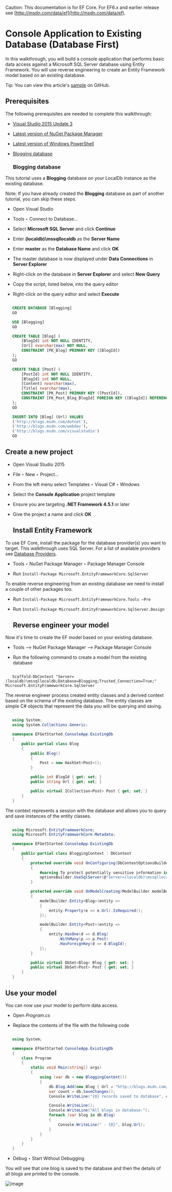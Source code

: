 ﻿---
uid: platforms/full-dotnet/existing-db
---
Caution: This documentation is for EF Core. For EF6.x and earlier release see [http://msdn.com/data/ef](http://msdn.com/data/ef).

  # Console Application to Existing Database (Database First)

In this walkthrough, you will build a console application that performs basic data access against a Microsoft SQL Server database using Entity Framework. You will use reverse engineering to create an Entity Framework model based on an existing database.

Tip: You can view this article's [sample](https://github.com/aspnet/EntityFramework.Docs/tree/master/samples/Platforms/FullNet/ConsoleApp.ExistingDb) on GitHub.

  ## Prerequisites

The following prerequisites are needed to complete this walkthrough:

* [Visual Studio 2015 Update 3](https://go.microsoft.com/fwlink/?LinkId=691129)

* [Latest version of NuGet Package Manager](https://visualstudiogallery.msdn.microsoft.com/5d345edc-2e2d-4a9c-b73b-d53956dc458d)

* [Latest version of Windows PowerShell](https://www.microsoft.com/en-us/download/details.aspx?id=40855)

* [Blogging database](#blogging-database)

  ### Blogging database

This tutorial uses a **Blogging** database on your LocalDb instance as the existing database.

Note: If you have already created the **Blogging** database as part of another tutorial, you can skip these steps.

* Open Visual Studio

* Tools ‣ Connect to Database...

* Select **Microsoft SQL Server** and click **Continue**

* Enter **(localdb)\mssqllocaldb** as the **Server Name**

* Enter **master** as the **Database Name** and click **OK**

* The master database is now displayed under **Data Connections** in **Server Explorer**

* Right-click on the database in **Server Explorer** and select **New Query**

* Copy the script, listed below, into the query editor

* Right-click on the query editor and select **Execute**

<!-- literal_block"language": "csharp", "source": "/Users/shirhatti/src/EntityFramework.Docs/docs/platforms/_shared/create-blogging-database-script.sql", "xml:space": "preserve", "classes  "backrefs  "names  "dupnames  "ids  "linenos": true -->

````sql

   CREATE DATABASE [Blogging]
   GO

   USE [Blogging]
   GO

   CREATE TABLE [Blog] (
       [BlogId] int NOT NULL IDENTITY,
       [Url] nvarchar(max) NOT NULL,
       CONSTRAINT [PK_Blog] PRIMARY KEY ([BlogId])
   );
   GO

   CREATE TABLE [Post] (
       [PostId] int NOT NULL IDENTITY,
       [BlogId] int NOT NULL,
       [Content] nvarchar(max),
       [Title] nvarchar(max),
       CONSTRAINT [PK_Post] PRIMARY KEY ([PostId]),
       CONSTRAINT [FK_Post_Blog_BlogId] FOREIGN KEY ([BlogId]) REFERENCES [Blog] ([BlogId]) ON DELETE CASCADE
   );
   GO

   INSERT INTO [Blog] (Url) VALUES 
   ('http://blogs.msdn.com/dotnet'), 
   ('http://blogs.msdn.com/webdev'), 
   ('http://blogs.msdn.com/visualstudio')
   GO
   ````

  ## Create a new project

* Open Visual Studio 2015

* File ‣ New ‣ Project...

* From the left menu select Templates ‣ Visual C# ‣ Windows

* Select the **Console Application** project template

* Ensure you are targeting **.NET Framework 4.5.1** or later

* Give the project a name and click **OK**

  ## Install Entity Framework

To use EF Core, install the package for the database provider(s) you want to target. This walkthrough uses SQL Server. For a list of available providers see [Database Providers](../../providers/index.md).

* Tools ‣ NuGet Package Manager ‣ Package Manager Console

* Run `Install-Package Microsoft.EntityFrameworkCore.SqlServer`

To enable reverse engineering from an existing database we need to install a couple of other packages too.

* Run `Install-Package Microsoft.EntityFrameworkCore.Tools –Pre`

* Run `Install-Package Microsoft.EntityFrameworkCore.SqlServer.Design`

  ## Reverse engineer your model

Now it's time to create the EF model based on your existing database.

* Tools –> NuGet Package Manager –> Package Manager Console

* Run the following command to create a model from the existing database

<!-- literal_block"language": "csharp",", "xml:space": "preserve", "classes  "backrefs  "names  "dupnames  highlight_args}, "ids  "linenos": false -->

````text

   Scaffold-DbContext "Server=(localdb)\mssqllocaldb;Database=Blogging;Trusted_Connection=True;" Microsoft.EntityFrameworkCore.SqlServer
   ````

The reverse engineer process created entity classes and a derived context based on the schema of the existing database. The entity classes are simple C# objects that represent the data you will be querying and saving.

<!-- literal_block"language": "csharp", "source": "/Users/shirhatti/src/EntityFramework.Docs/docs/platforms/full-dotnet/Platforms/FullNet/ConsoleApp.ExistingDb/Blog.cs", "xml:space": "preserve", "classes  "backrefs  "names  "dupnames  "ids  "linenos": true -->

````c#

   using System;
   using System.Collections.Generic;

   namespace EFGetStarted.ConsoleApp.ExistingDb
   {
       public partial class Blog
       {
           public Blog()
           {
               Post = new HashSet<Post>();
           }

           public int BlogId { get; set; }
           public string Url { get; set; }

           public virtual ICollection<Post> Post { get; set; }
       }
   }

   ````

The context represents a session with the database and allows you to query and save instances of the entity classes.

<!-- literal_block"language": "csharp", "source": "/Users/shirhatti/src/EntityFramework.Docs/docs/platforms/full-dotnet/Platforms/FullNet/ConsoleApp.ExistingDb/BloggingContext.cs", "xml:space": "preserve", "classes  "backrefs  "names  "dupnames  "ids  "linenos": true -->

````c#

   using Microsoft.EntityFrameworkCore;
   using Microsoft.EntityFrameworkCore.Metadata;

   namespace EFGetStarted.ConsoleApp.ExistingDb
   {
       public partial class BloggingContext : DbContext
       {
           protected override void OnConfiguring(DbContextOptionsBuilder optionsBuilder)
           {
               #warning To protect potentially sensitive information in your connection string, you should move it out of source code. See http://go.microsoft.com/fwlink/?LinkId=723263 for guidance on storing connection strings.
               optionsBuilder.UseSqlServer(@"Server=(localdb)\mssqllocaldb;Database=Blogging;Trusted_Connection=True;");
           }

           protected override void OnModelCreating(ModelBuilder modelBuilder)
           {
               modelBuilder.Entity<Blog>(entity =>
               {
                   entity.Property(e => e.Url).IsRequired();
               });

               modelBuilder.Entity<Post>(entity =>
               {
                   entity.HasOne(d => d.Blog)
                       .WithMany(p => p.Post)
                       .HasForeignKey(d => d.BlogId);
               });
           }

           public virtual DbSet<Blog> Blog { get; set; }
           public virtual DbSet<Post> Post { get; set; }
       }
   }
   ````

  ## Use your model

You can now use your model to perform data access.

* Open *Program.cs*

* Replace the contents of the file with the following code

<!-- literal_block"language": "csharp", "source": "/Users/shirhatti/src/EntityFramework.Docs/docs/platforms/full-dotnet/Platforms/FullNet/ConsoleApp.ExistingDb/Program.cs", "xml:space": "preserve", "classes  "backrefs  "names  "dupnames  "ids  "linenos": true -->

````c#

   using System;

   namespace EFGetStarted.ConsoleApp.ExistingDb
   {
       class Program
       {
           static void Main(string[] args)
           {
               using (var db = new BloggingContext())
               {
                   db.Blog.Add(new Blog { Url = "http://blogs.msdn.com/adonet" });
                   var count = db.SaveChanges();
                   Console.WriteLine("{0} records saved to database", count);

                   Console.WriteLine();
                   Console.WriteLine("All blogs in database:");
                   foreach (var blog in db.Blog)
                   {
                       Console.WriteLine(" - {0}", blog.Url);
                   }
               }
           }
       }
   }

   ````

* Debug ‣ Start Without Debugging

You will see that one blog is saved to the database and then the details of all blogs are printed to the console.

![image](full-dotnet/_static/output-existing-db.png)
